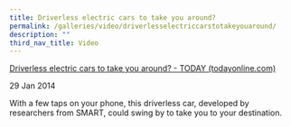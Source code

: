 ```yaml
---
title: Driverless electric cars to take you around?
permalink: /galleries/video/driverlesselectriccarstotakeyouaround/
description: ""
third_nav_title: Video
---
```

[Driverless electric cars to take you around? - TODAY (todayonline.com)](https://www.todayonline.com/singapore/driverless-electric-cars-take-you-around)


29 Jan 2014


With a few taps on your phone, this driverless car, developed by researchers from SMART, could swing by to take you to your destination.